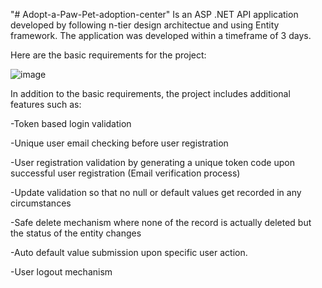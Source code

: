 "# Adopt-a-Paw-Pet-adoption-center" 
Is an ASP .NET  API application developed by following n-tier design architectue and using Entity framework. The application was developed within a timeframe of 3 days.

Here are the basic requirements for the project:

![image](https://github.com/user-attachments/assets/9959ad1a-5614-47ec-b8cc-3c49cf77a17b)

In addition to the basic requirements, the project includes additional features such as:

-Token based login validation

-Unique user email checking before user registration

-User registration validation by generating a unique token code upon successful user registration (Email verification process)

-Update validation so that no null or default values get recorded in any circumstances 

-Safe delete mechanism where none of the record is actually deleted but the status of the entity changes

-Auto default value submission upon specific user action.

-User logout mechanism

